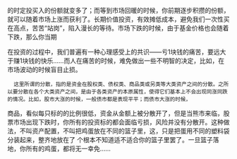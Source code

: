 的时定投买入的份额就变多了；而等到市场回暖的时候，你前期逐步积攒的份额，就可以随着市场上涨而获利了。长期价值投资，有效摊低成本，避免我们一次性买在高点，苦苦“站岗”，陷入漫长的等待。市场下跌的时候，由于基金价格也会随着下跌，那么你当期

   在投资的过程中，我们普遍有一种心理感受上的共识——亏1块钱的痛苦，要远大于赚1块钱的快乐……而人在痛苦的时候，难免做出一些不明智的决定，比如，在市场波动的时候盲目止损。


      这里所谓的分散，指的是资金在股权类、债权类、商品类或另类等大类资产之间的分散。之所以要分散在各个大类资产之间，是由于各类资产的本原属性，使得它们基本上不会出现同涨同跌的情况。比如，股市大涨的时候，一般债市都是表现平平；而债市大涨的时候，
商品，看似每只标的的比例很低，资金从金额上被分散开了，但是当熊市来临，股票市场出现下跌时，你所有的投资标的都会面临亏损，风险并没有分散开。这种做法，不叫资产配置，不叫把鸡蛋放在不同的篮子里，这，只是把蛋用不同的塑料袋分装起来，整齐地放在了 个根本不知道适不适合你的篮子里罢了。一旦篮子落地，你所有的鸡蛋，都将无一幸免……

